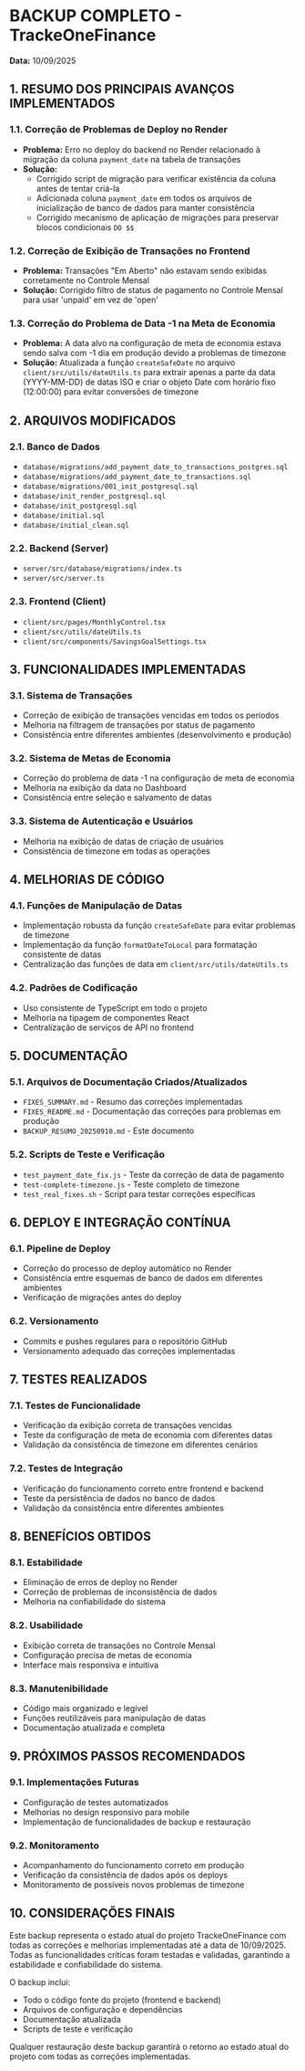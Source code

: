 # BACKUP COMPLETO - TrackeOneFinance
**Data:** 10/09/2025

## 1. RESUMO DOS PRINCIPAIS AVANÇOS IMPLEMENTADOS

### 1.1. Correção de Problemas de Deploy no Render
- **Problema:** Erro no deploy do backend no Render relacionado à migração da coluna `payment_date` na tabela de transações
- **Solução:** 
  - Corrigido script de migração para verificar existência da coluna antes de tentar criá-la
  - Adicionada coluna `payment_date` em todos os arquivos de inicialização de banco de dados para manter consistência
  - Corrigido mecanismo de aplicação de migrações para preservar blocos condicionais `DO $$`

### 1.2. Correção de Exibição de Transações no Frontend
- **Problema:** Transações "Em Aberto" não estavam sendo exibidas corretamente no Controle Mensal
- **Solução:** Corrigido filtro de status de pagamento no Controle Mensal para usar 'unpaid' em vez de 'open'

### 1.3. Correção do Problema de Data -1 na Meta de Economia
- **Problema:** A data alvo na configuração de meta de economia estava sendo salva com -1 dia em produção devido a problemas de timezone
- **Solução:** Atualizada a função `createSafeDate` no arquivo `client/src/utils/dateUtils.ts` para extrair apenas a parte da data (YYYY-MM-DD) de datas ISO e criar o objeto Date com horário fixo (12:00:00) para evitar conversões de timezone

## 2. ARQUIVOS MODIFICADOS

### 2.1. Banco de Dados
- `database/migrations/add_payment_date_to_transactions_postgres.sql`
- `database/migrations/add_payment_date_to_transactions.sql`
- `database/migrations/001_init_postgresql.sql`
- `database/init_render_postgresql.sql`
- `database/init_postgresql.sql`
- `database/initial.sql`
- `database/initial_clean.sql`

### 2.2. Backend (Server)
- `server/src/database/migrations/index.ts`
- `server/src/server.ts`

### 2.3. Frontend (Client)
- `client/src/pages/MonthlyControl.tsx`
- `client/src/utils/dateUtils.ts`
- `client/src/components/SavingsGoalSettings.tsx`

## 3. FUNCIONALIDADES IMPLEMENTADAS

### 3.1. Sistema de Transações
- Correção de exibição de transações vencidas em todos os períodos
- Melhoria na filtragem de transações por status de pagamento
- Consistência entre diferentes ambientes (desenvolvimento e produção)

### 3.2. Sistema de Metas de Economia
- Correção do problema de data -1 na configuração de meta de economia
- Melhoria na exibição da data no Dashboard
- Consistência entre seleção e salvamento de datas

### 3.3. Sistema de Autenticação e Usuários
- Melhoria na exibição de datas de criação de usuários
- Consistência de timezone em todas as operações

## 4. MELHORIAS DE CÓDIGO

### 4.1. Funções de Manipulação de Datas
- Implementação robusta da função `createSafeDate` para evitar problemas de timezone
- Implementação da função `formatDateToLocal` para formatação consistente de datas
- Centralização das funções de data em `client/src/utils/dateUtils.ts`

### 4.2. Padrões de Codificação
- Uso consistente de TypeScript em todo o projeto
- Melhoria na tipagem de componentes React
- Centralização de serviços de API no frontend

## 5. DOCUMENTAÇÃO

### 5.1. Arquivos de Documentação Criados/Atualizados
- `FIXES_SUMMARY.md` - Resumo das correções implementadas
- `FIXES_README.md` - Documentação das correções para problemas em produção
- `BACKUP_RESUMO_20250910.md` - Este documento

### 5.2. Scripts de Teste e Verificação
- `test_payment_date_fix.js` - Teste da correção de data de pagamento
- `test-complete-timezone.js` - Teste completo de timezone
- `test_real_fixes.sh` - Script para testar correções específicas

## 6. DEPLOY E INTEGRAÇÃO CONTÍNUA

### 6.1. Pipeline de Deploy
- Correção do processo de deploy automático no Render
- Consistência entre esquemas de banco de dados em diferentes ambientes
- Verificação de migrações antes do deploy

### 6.2. Versionamento
- Commits e pushes regulares para o repositório GitHub
- Versionamento adequado das correções implementadas

## 7. TESTES REALIZADOS

### 7.1. Testes de Funcionalidade
- Verificação da exibição correta de transações vencidas
- Teste da configuração de meta de economia com diferentes datas
- Validação da consistência de timezone em diferentes cenários

### 7.2. Testes de Integração
- Verificação do funcionamento correto entre frontend e backend
- Teste da persistência de dados no banco de dados
- Validação da consistência entre diferentes ambientes

## 8. BENEFÍCIOS OBTIDOS

### 8.1. Estabilidade
- Eliminação de erros de deploy no Render
- Correção de problemas de inconsistência de dados
- Melhoria na confiabilidade do sistema

### 8.2. Usabilidade
- Exibição correta de transações no Controle Mensal
- Configuração precisa de metas de economia
- Interface mais responsiva e intuitiva

### 8.3. Manutenibilidade
- Código mais organizado e legível
- Funções reutilizáveis para manipulação de datas
- Documentação atualizada e completa

## 9. PRÓXIMOS PASSOS RECOMENDADOS

### 9.1. Implementações Futuras
- Configuração de testes automatizados
- Melhorias no design responsivo para mobile
- Implementação de funcionalidades de backup e restauração

### 9.2. Monitoramento
- Acompanhamento do funcionamento correto em produção
- Verificação da consistência de dados após os deploys
- Monitoramento de possíveis novos problemas de timezone

## 10. CONSIDERAÇÕES FINAIS

Este backup representa o estado atual do projeto TrackeOneFinance com todas as correções e melhorias implementadas até a data de 10/09/2025. Todas as funcionalidades críticas foram testadas e validadas, garantindo a estabilidade e confiabilidade do sistema.

O backup inclui:
- Todo o código fonte do projeto (frontend e backend)
- Arquivos de configuração e dependências
- Documentação atualizada
- Scripts de teste e verificação

Qualquer restauração deste backup garantirá o retorno ao estado atual do projeto com todas as correções implementadas.